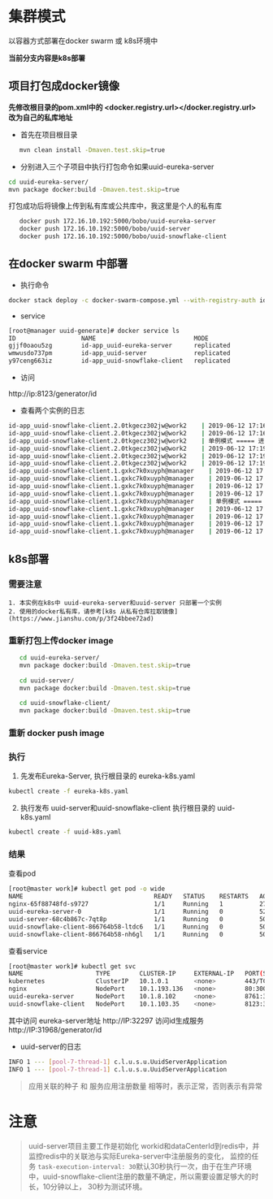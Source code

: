 # 集群模式
 以容器方式部署在docker swarm 或 k8s环境中
 
 <strong>当前分支内容是k8s部署</strong>

## 项目打包成docker镜像

  **先修改根目录的pom.xml中的 <docker.registry.url></docker.registry.url> 改为自己的私库地址**

 * 首先在项目根目录
 
 ```bash
    mvn clean install -Dmaven.test.skip=true
 ```
 
 * 分别进入三个子项目中执行打包命令如果uuid-eureka-server
 
 ```bash
 cd uuid-eureka-server/
 mvn package docker:build -Dmaven.test.skip=true
 ```
 
 打包成功后将镜像上传到私有库或公共库中，我这里是个人的私有库
 
 ```bash
    docker push 172.16.10.192:5000/bobo/uuid-eureka-server
    docker push 172.16.10.192:5000/bobo/uuid-server
    docker push 172.16.10.192:5000/bobo/uuid-snowflake-client
 ```
 
 ## 在docker swarm 中部署
 
 * 执行命令
 ```bash
 docker stack deploy -c docker-swarm-compose.yml --with-registry-auth id-app
 ```
 
 * service
 
 ```bash
 [root@manager uuid-generate]# docker service ls
 ID                  NAME                           MODE                REPLICAS            IMAGE                                                  PORTS
 gjjf0oaou5zg        id-app_uuid-eureka-server      replicated          1/1                 172.16.10.192:5000/bobo/uuid-eureka-server:latest      *:8761->8761/tcp
 wmwusdo737pm        id-app_uuid-server             replicated          1/1                 172.16.10.192:5000/bobo/uuid-server:latest             *:8082->8082/tcp
 y97ceng663iz        id-app_uuid-snowflake-client   replicated          2/2                 172.16.10.192:5000/bobo/uuid-snowflake-client:latest   *:8123->8123/tcp
 ```
 
 * 访问
 
 http://ip:8123/generator/id
 
 * 查看两个实例的日志
 
 ```bash
 id-app_uuid-snowflake-client.2.0tkgecz302jw@work2    | 2019-06-12 17:16:50.522  INFO 1 --- [nio-8123-exec-2] o.s.web.servlet.DispatcherServlet        : Completed initialization in 12 ms
 id-app_uuid-snowflake-client.2.0tkgecz302jw@work2    | 2019-06-12 17:16:50.559  INFO 1 --- [nio-8123-exec-2] c.l.u.s.s.u.c.SnowflakeController        : 生成ID服务的端口：8123, workId: 1, dateCenterId: 3
 id-app_uuid-snowflake-client.2.0tkgecz302jw@work2    | 单例模式 ===== 进入
 id-app_uuid-snowflake-client.2.0tkgecz302jw@work2    | 2019-06-12 17:19:16.838  INFO 1 --- [nio-8123-exec-4] c.l.u.s.s.u.c.SnowflakeController        : 生成ID服务的端口：8123, workId: 1, dateCenterId: 3
 id-app_uuid-snowflake-client.2.0tkgecz302jw@work2    | 2019-06-12 17:19:17.056  INFO 1 --- [nio-8123-exec-6] c.l.u.s.s.u.c.SnowflakeController        : 生成ID服务的端口：8123, workId: 1, dateCenterId: 3
 id-app_uuid-snowflake-client.2.0tkgecz302jw@work2    | 2019-06-12 17:19:17.238  INFO 1 --- [nio-8123-exec-8] c.l.u.s.s.u.c.SnowflakeController        : 生成ID服务的端口：8123, workId: 1, dateCenterId: 3
 id-app_uuid-snowflake-client.1.gxkc7k0xuyph@manager    | 2019-06-12 17:21:23.632  INFO 1 --- [nio-8123-exec-7] o.a.c.c.C.[Tomcat].[localhost].[/]       : Initializing Spring DispatcherServlet 'dispatcherServlet'
 id-app_uuid-snowflake-client.1.gxkc7k0xuyph@manager    | 2019-06-12 17:21:23.632  INFO 1 --- [nio-8123-exec-7] o.s.web.servlet.DispatcherServlet        : Initializing Servlet 'dispatcherServlet'
 id-app_uuid-snowflake-client.1.gxkc7k0xuyph@manager    | 2019-06-12 17:21:23.640  INFO 1 --- [nio-8123-exec-7] o.s.web.servlet.DispatcherServlet        : Completed initialization in 8 ms
 id-app_uuid-snowflake-client.1.gxkc7k0xuyph@manager    | 2019-06-12 17:21:23.673  INFO 1 --- [nio-8123-exec-7] c.l.u.s.s.u.c.SnowflakeController        : 生成ID服务的端口：8123, workId: 1, dateCenterId: 9
 id-app_uuid-snowflake-client.1.gxkc7k0xuyph@manager    | 单例模式 ===== 进入
 id-app_uuid-snowflake-client.1.gxkc7k0xuyph@manager    | 2019-06-12 17:22:35.978  INFO 1 --- [nio-8123-exec-6] c.l.u.s.s.u.c.SnowflakeController        : 生成ID服务的端口：8123, workId: 1, dateCenterId: 9
 id-app_uuid-snowflake-client.1.gxkc7k0xuyph@manager    | 2019-06-12 17:22:36.057  INFO 1 --- [nio-8123-exec-8] c.l.u.s.s.u.c.SnowflakeController        : 生成ID服务的端口：8123, workId: 1, dateCenterId: 9
 id-app_uuid-snowflake-client.1.gxkc7k0xuyph@manager    | 2019-06-12 17:22:36.143  INFO 1 --- [io-8123-exec-10] c.l.u.s.s.u.c.SnowflakeController        : 生成ID服务的端口：8123, workId: 1, dateCenterId: 9
 id-app_uuid-snowflake-client.1.gxkc7k0xuyph@manager    | 2019-06-12 17:22:36.225  INFO 1 --- [nio-8123-exec-2] c.l.u.s.s.u.c.SnowflakeController        : 生成ID服务的端口：8123, workId: 1, dateCenterId: 9
 
 ```
 
 ## k8s部署
 
 ### 需要注意
 
    1. 本实例在k8s中 uuid-eureka-server和uuid-server 只部署一个实例
    2. 使用的docker私有库，请参考[k8s 从私有仓库拉取镜像](https://www.jianshu.com/p/3f24bbee72ad)
    
 ### 重新打包上传docker image
 
 ```bash
    cd uuid-eureka-server/
    mvn package docker:build -Dmaven.test.skip=true
    
    cd uuid-server/
    mvn package docker:build -Dmaven.test.skip=true
    
    cd uuid-snowflake-client/
    mvn package docker:build -Dmaven.test.skip=true
  ```
  
 ### 重新 docker push image 
    
 ### 执行
 
 1. 先发布Eureka-Server, 执行根目录的 eureka-k8s.yaml
 
 ```bash
 kubectl create -f eureka-k8s.yaml
 ```
 
 2. 执行发布 uuid-server和uuid-snowflake-client 执行根目录的 uuid-k8s.yaml
 ```bash
 kubectl create -f uuid-k8s.yaml 
 ```
 
 ### 结果
 
 查看pod
 ```bash
[root@master work]# kubectl get pod -o wide
NAME                                    READY   STATUS    RESTARTS   AGE   IP            NODE    NOMINATED NODE   READINESS GATES
nginx-65f88748fd-s9727                  1/1     Running   1          27h   10.244.1.4    node1   <none>           <none>
uuid-eureka-server-0                    1/1     Running   0          52m   10.244.1.37   node1   <none>           <none>
uuid-server-68c4b867c-7qt8p             1/1     Running   0          50m   10.244.1.38   node1   <none>           <none>
uuid-snowflake-client-866764b58-ltdc6   1/1     Running   0          50m   10.244.1.39   node1   <none>           <none>
uuid-snowflake-client-866764b58-nh6gl   1/1     Running   0          50m   10.244.2.25   node2   <none>           <none>

 ```
 
 查看service
 
 ```bash
 [root@master work]# kubectl get svc
 NAME                    TYPE        CLUSTER-IP     EXTERNAL-IP   PORT(S)          AGE
 kubernetes              ClusterIP   10.1.0.1       <none>        443/TCP          29h
 nginx                   NodePort    10.1.193.136   <none>        80:30057/TCP     27h
 uuid-eureka-server      NodePort    10.1.8.102     <none>        8761:32297/TCP   56m
 uuid-snowflake-client   NodePort    10.1.103.35    <none>        8123:31968/TCP   54m
 ```
 其中访问 eureka-server地址 http://IP:32297 访问id生成服务 http://IP:31968/generator/id
 
 * uuid-server的日志
 ```bash
 INFO 1 --- [pool-7-thread-1] c.l.u.s.u.UuidServerApplication          : 应用关联的种子 2
 INFO 1 --- [pool-7-thread-1] c.l.u.s.u.UuidServerApplication          : 服务应用注册数量： 2
 ```
 
> 应用关联的种子 和 服务应用注册数量 相等时，表示正常，否则表示有异常
    
 
 # 注意
 
 > uuid-server项目主要工作是初始化 workid和dataCenterId到redis中，并监控redis中的关联池与实际Eureka-server中注册服务的变化，
 监控的任务 ```task-execution-interval: 30```默认30秒执行一次，由于在生产环境中，uuid-snowflake-client注册的数量不确定，所以需要设置足够大的时长，10分钟以上，
 30秒为测试环境。
 
 
 
